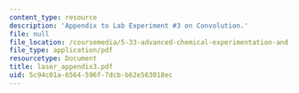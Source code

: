 ```yaml
---
content_type: resource
description: 'Appendix to Lab Experiment #3 on Convolution.'
file: null
file_location: /coursemedia/5-33-advanced-chemical-experimentation-and-instrumentation-fall-2007/5c94c01a6564596f7dcbb62e563018ec_laser_appendix3.pdf
file_type: application/pdf
resourcetype: Document
title: laser_appendix3.pdf
uid: 5c94c01a-6564-596f-7dcb-b62e563018ec
---
```


